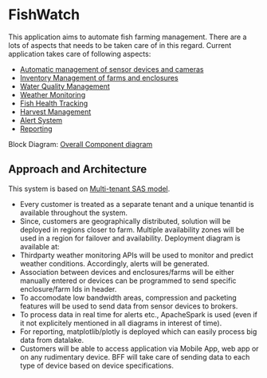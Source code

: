 # FishWatch
This application aims to automate fish farming management. There are a lots of aspects that needs to be taken care of in this regard. Current application takes care of following aspects:
- [Automatic management of sensor devices and cameras](KeyCapabilities/DeviceManagement.md)
- [Inventory Management of farms and enclosures](KeyCapabilities/InventoryManagement.md)
- [Water Quality Management](KeyCapabilities/WaterQuality.md)
- [Weather Monitoring](KeyCapabilities/WeatherMonitoring.md)
- [Fish Health Tracking](KeyCapabilities/FishStatistics.md)
- [Harvest Management](KeyCapabilities/Harvest.md)
- [Alert System](KeyCapabilities/AlertSystem.md)
- [Reporting](KeyCapabilities/Reporting.md)

Block Diagram: [Overall Component diagram](./BlockDiagram.md)


## Approach and Architecture
This system is based on [Multi-tenant SAS model](ADRs/SingleTenantvsMultiTenant.md). 
- Every customer is treated as a separate tenant and a unique tenantid is available throughout the system.
- Since, customers are geographically distributed, solution will be deployed in regions closer to farm. Multiple availability zones will be used in a region for failover and availability. Deployment diagram is available at:
- Thirdparty weather monitoring APIs will be used to monitor and predict weather conditions. Accordingly, alerts will be generated.
- Association between devices and enclosures/farms will be either manually entered or devices can be programmed to send specific enclosure/farm Ids in header.
- To accomodate low bandwidth areas, compression and packeting features will be used to send data from sensor devices to brokers.
- To process data in real time for alerts etc., ApacheSpark is used (even if it not explicitely mentioned in all diagrams in interest of time).
- For reporting, matplotlib/plotly is deployed which can easily process big data from datalake.
- Customers will be able to access application via Mobile App, web app or on any rudimentary device. BFF will take care of sending data to each type of device based on device specifications. 
  


